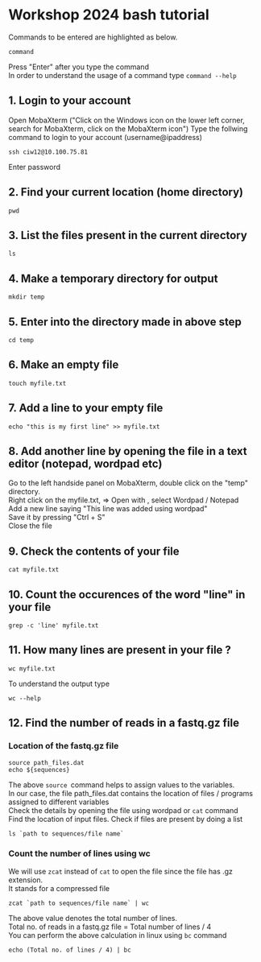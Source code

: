 # Workshop 2024 bash tutorial
Commands to be entered are highlighted as below.
```
command
``` 
Press "Enter" after you type the command  
In order to understand the usage of a command type ```command --help```

## 1. Login to your account
Open MobaXterm ("Click on the Windows icon on the lower left corner, search for MobaXterm, click on the MobaXterm icon")
Type the follwing command to login to your account (username@ipaddress)
```
ssh ciw12@10.100.75.81
```
Enter password
## 2. Find your current location (home directory)
```
pwd
```
## 3. List the files present in the current directory
```
ls 
```
## 4. Make a temporary directory for output
```
mkdir temp
```
## 5. Enter into the directory made in above step
```
cd temp
```
## 6. Make an empty file
```
touch myfile.txt
``` 
## 7. Add a line to your empty file
```
echo "this is my first line" >> myfile.txt
```
## 8. Add another line by opening the file in a text editor (notepad, wordpad etc)
Go to the left handside panel on MobaXterm, double click on the "temp" directory.  
Right click on the myfile.txt, => Open with , select Wordpad / Notepad  
Add a new line saying "This line was added using wordpad"  
Save it by pressing "Ctrl + S"  
Close the file

## 9. Check the contents of your file
```
cat myfile.txt
```
## 10. Count the occurences of the word "line" in your file
```
grep -c 'line' myfile.txt
```
## 11. How many lines are present in your file ?
```
wc myfile.txt
```
To understand the output type 
```
wc --help
```
## 12. Find the number of reads in a fastq.gz file
### Location of the fastq.gz file
```
source path_files.dat
echo ${sequences}
```
The above ```source ```command helps to assign values to the variables.  
In our case, the file path_files.dat contains the location of files / programs assigned to different variables  
Check the details by opening the file using wordpad or ```cat``` command  
Find the location of input files. Check if files are present by doing a list  
```
ls `path to sequences/file name`
```
### Count the number of lines using wc 
We will use ```zcat``` instead of ```cat``` to open the file since the file has .gz extension.  
It stands for a compressed file
```
zcat `path to sequences/file name` | wc 
```
The above value denotes the total number of lines.  
Total no. of reads in a fastq.gz file = Total number of lines / 4  
You can perform the above calculation in linux using ```bc``` command
```
echo (Total no. of lines / 4) | bc
```
